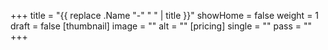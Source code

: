 +++
title = "{{ replace .Name "-" " " | title }}"
showHome = false
weight = 1
draft = false
[thumbnail]
image = ""
alt = ""
[pricing]
single = ""
pass = ""
+++
